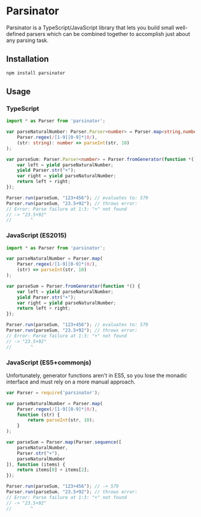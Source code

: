 # Parsinator

Parsinator is a TypeScript/JavaScript library that lets you build small well-defined parsers which can be combined together to accomplish just about any parsing task.

## Installation

```bash
npm install parsinator
```

## Usage

### TypeScript

```ts
import * as Parser from 'parsinator';

var parseNaturalNumber: Parser.Parser<number> = Parser.map<string,number>(
    Parser.regex(/[1-9][0-9]*|0/),
    (str: string): number => parseInt(str, 10)
);

var parseSum: Parser.Parser<number> = Parser.fromGenerator(function *() {
    var left = yield parseNaturalNumber;
    yield Parser.str("+");
    var right = yield parseNaturalNumber;
    return left + right;
});

Parser.run(parseSum, "123+456"); // evaluates to: 579
Parser.run(parseSum, "23.5+92"); // throws error:
// Error: Parse failure at 1:3: "+" not found
// -> "23.5+92"
//       ^
```

### JavaScript (ES2015)

```js
import * as Parser from 'parsinator';

var parseNaturalNumber = Parser.map(
    Parser.regex(/[1-9][0-9]*|0/),
    (str) => parseInt(str, 10)
);

var parseSum = Parser.fromGenerator(function *() {
    var left = yield parseNaturalNumber;
    yield Parser.str("+");
    var right = yield parseNaturalNumber;
    return left + right;
});

Parser.run(parseSum, "123+456"); // evaluates to: 579
Parser.run(parseSum, "23.5+92"); // throws error:
// Error: Parse failure at 1:3: "+" not found
// -> "23.5+92"
//       ^
```

### JavaScript (ES5+commonjs)

Unfortunately, generator functions aren't in ES5, so you lose the monadic
interface and must rely on a more manual approach.

```js
var Parser = require('parsinator');

var parseNaturalNumber = Parser.map(
    Parser.regex(/[1-9][0-9]*|0/),
    function (str) {
        return parseInt(str, 10);
    }
);

var parseSum = Parser.map(Parser.sequence([
    parseNaturalNumber,
    Parser.str("+"),
    parseNaturalNumber
]), function (items) {
    return items[0] + items[2];
});

Parser.run(parseSum, "123+456"); // -> 579
Parser.run(parseSum, "23.5+92"); // throws error:
// Error: Parse failure at 1:3: "+" not found
// -> "23.5+92"
//       ^
```
